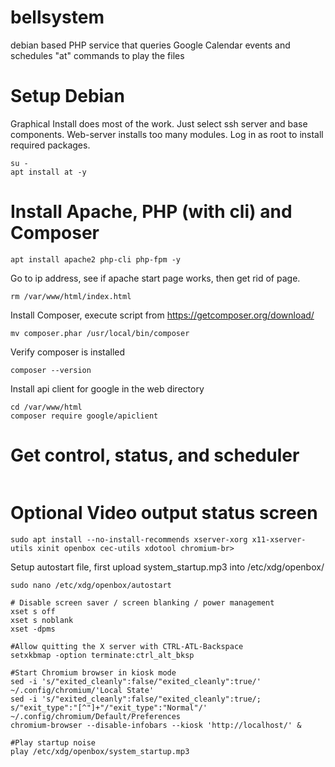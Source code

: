 # bellsystem
debian based PHP service that queries Google Calendar events and schedules "at" commands to play the files



# Setup Debian
Graphical Install does most of the work.  Just select ssh server and base components.  Web-server installs too many modules.
Log in as root to install required packages.
```
su -
apt install at -y
```

# Install Apache, PHP (with cli) and Composer
```
apt install apache2 php-cli php-fpm -y
```

Go to ip address, see if apache start page works, then get rid of page.
```
rm /var/www/html/index.html
```

Install Composer, execute script from https://getcomposer.org/download/
```
mv composer.phar /usr/local/bin/composer
```
Verify composer is installed
```
composer --version
```
Install api client for google in the web directory
```
cd /var/www/html
composer require google/apiclient
```


# Get control, status, and scheduler
```
```


# Optional Video output status screen
```
sudo apt install --no-install-recommends xserver-xorg x11-xserver-utils xinit openbox cec-utils xdotool chromium-br>
```
Setup autostart file, first upload system_startup.mp3 into /etc/xdg/openbox/
```
sudo nano /etc/xdg/openbox/autostart
```
```
# Disable screen saver / screen blanking / power management
xset s off
xset s noblank
xset -dpms

#Allow quitting the X server with CTRL-ATL-Backspace
setxkbmap -option terminate:ctrl_alt_bksp

#Start Chromium browser in kiosk mode
sed -i 's/"exited_cleanly":false/"exited_cleanly":true/' ~/.config/chromium/'Local State'
sed -i 's/"exited_cleanly":false/"exited_cleanly":true/; s/"exit_type":"[^"]+"/"exit_type":"Normal"/' ~/.config/chromium/Default/Preferences
chromium-browser --disable-infobars --kiosk 'http://localhost/' &

#Play startup noise
play /etc/xdg/openbox/system_startup.mp3
```
